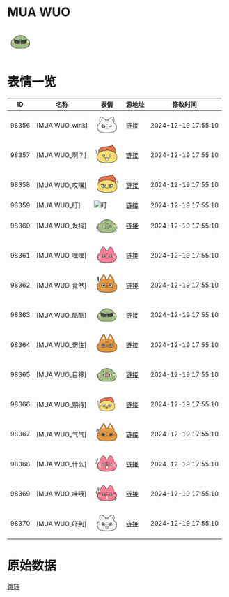 # MUA WUO

<img src="./cover.png" height="60" alt="cover" />

# 表情一览

|ID|名称|表情|源地址|修改时间|
|----|----|----|----|----|
|98356|[MUA WUO_wink]|<img src="./pic/098356_%5BMUA WUO_wink%5D.png" height="60" alt="wink"/>|[链接](https://i0.hdslb.com/bfs/garb/d3a88ce56e9361aed6c19bbd062669e50c1c3cb8.png)|2024-12-19 17:55:10|
|98357|[MUA WUO_啊？]|<img src="./pic/098357_%5BMUA WUO_啊？%5D.png" height="60" alt="啊？"/>|[链接](https://i0.hdslb.com/bfs/garb/43b7dd90ecdd4ad781d448d895e52245f70fee78.png)|2024-12-19 17:55:10|
|98358|[MUA WUO_哎嘿]|<img src="./pic/098358_%5BMUA WUO_哎嘿%5D.png" height="60" alt="哎嘿"/>|[链接](https://i0.hdslb.com/bfs/garb/5ab7273ae80d4ed239bc3b6dec2a87ae5a7d090e.png)|2024-12-19 17:55:10|
|98359|[MUA WUO_盯]|<img src="./pic/098359_%5BMUA WUO_盯%5D.png" height="60" alt="盯"/>|[链接](https://i0.hdslb.com/bfs/garb/424f8cc034989c66def4b7d89b18c76c9651f091.png)|2024-12-19 17:55:10|
|98360|[MUA WUO_发抖]|<img src="./pic/098360_%5BMUA WUO_发抖%5D.png" height="60" alt="发抖"/>|[链接](https://i0.hdslb.com/bfs/garb/5923b55ed4deb8759441dd2a1c2ec19b63402385.png)|2024-12-19 17:55:10|
|98361|[MUA WUO_嘿嘿]|<img src="./pic/098361_%5BMUA WUO_嘿嘿%5D.png" height="60" alt="嘿嘿"/>|[链接](https://i0.hdslb.com/bfs/garb/4cfa5f598853b93f55b560380f87d022156c6c27.png)|2024-12-19 17:55:10|
|98362|[MUA WUO_竟然]|<img src="./pic/098362_%5BMUA WUO_竟然%5D.png" height="60" alt="竟然"/>|[链接](https://i0.hdslb.com/bfs/garb/e7d20788bfd61ee004ec0fe4f20aac8920e3f946.png)|2024-12-19 17:55:10|
|98363|[MUA WUO_酷酷]|<img src="./pic/098363_%5BMUA WUO_酷酷%5D.png" height="60" alt="酷酷"/>|[链接](https://i0.hdslb.com/bfs/garb/87725367a229baf7c392f086f66ddc3ee11ab171.png)|2024-12-19 17:55:10|
|98364|[MUA WUO_愣住]|<img src="./pic/098364_%5BMUA WUO_愣住%5D.png" height="60" alt="愣住"/>|[链接](https://i0.hdslb.com/bfs/garb/aa40061a71060d9e2e84af76074c1b8c57a98c33.png)|2024-12-19 17:55:10|
|98365|[MUA WUO_目移]|<img src="./pic/098365_%5BMUA WUO_目移%5D.png" height="60" alt="目移"/>|[链接](https://i0.hdslb.com/bfs/garb/639819a20a65a1e4761fd9728b2e2d236359ef88.png)|2024-12-19 17:55:10|
|98366|[MUA WUO_期待]|<img src="./pic/098366_%5BMUA WUO_期待%5D.png" height="60" alt="期待"/>|[链接](https://i0.hdslb.com/bfs/garb/8cc7cbf45719b96448f68117477b4849996ae88c.png)|2024-12-19 17:55:10|
|98367|[MUA WUO_气气]|<img src="./pic/098367_%5BMUA WUO_气气%5D.png" height="60" alt="气气"/>|[链接](https://i0.hdslb.com/bfs/garb/3f0f619c090a4140f470ed305441dd63b0f4fdca.png)|2024-12-19 17:55:10|
|98368|[MUA WUO_什么]|<img src="./pic/098368_%5BMUA WUO_什么%5D.png" height="60" alt="什么"/>|[链接](https://i0.hdslb.com/bfs/garb/e70adea685c3d26c8e5a433c125f131a3602bae2.png)|2024-12-19 17:55:10|
|98369|[MUA WUO_哇哦]|<img src="./pic/098369_%5BMUA WUO_哇哦%5D.png" height="60" alt="哇哦"/>|[链接](https://i0.hdslb.com/bfs/garb/a160cfb54b115749919d9b5d7c3f964ef2dfe8e0.png)|2024-12-19 17:55:10|
|98370|[MUA WUO_吓到]|<img src="./pic/098370_%5BMUA WUO_吓到%5D.png" height="60" alt="吓到"/>|[链接](https://i0.hdslb.com/bfs/garb/a441c292e50ce3e8bd944e26131b51189c544522.png)|2024-12-19 17:55:10|

# 原始数据

[跳转](./raw.json)

